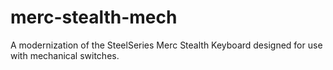 # merc-stealth-mech
 A modernization of the SteelSeries Merc Stealth Keyboard designed for use with mechanical switches.
